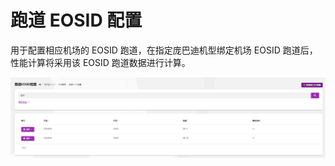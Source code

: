 # 跑道 EOSID 配置

用于配置相应机场的 EOSID 跑道，在指定庞巴迪机型绑定机场 EOSID 跑道后，性能计算将采用该 EOSID 跑道数据进行计算。

![](image/RunwayEosids/1654051644477.png)
